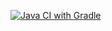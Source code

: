 [![Java CI with Gradle](https://github.com/Smirnov13/HomeWorkCardOrder/actions/workflows/gradle.yml/badge.svg)](https://github.com/Smirnov13/HomeWorkCardOrder/actions/workflows/gradle.yml)

